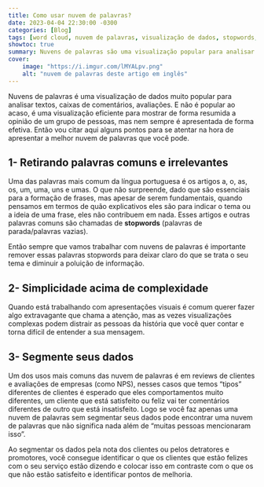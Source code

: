 ```yaml
---
title: Como usar nuvem de palavras?
date: 2023-04-04 22:30:00 -0300
categories: [Blog]
tags: [word cloud, nuvem de palavras, visualização de dados, stopwords, NPS, storytelling]
showtoc: true
summary: Nuvens de palavras são uma visualização popular para analisar textos, mas é preciso apresentá-las de forma clara para que a mensagem seja compreendida.
cover:
    image: "https://i.imgur.com/lMYALpv.png"
    alt: "nuvem de palavras deste artigo em inglês"
---
```


Nuvens de palavras é uma visualização de dados muito popular para analisar textos, caixas de comentários, avaliações. E não é popular ao acaso, é uma visualização eficiente para mostrar de forma resumida a opinião de um grupo de pessoas, mas nem sempre é apresentada de forma efetiva. Então vou citar aqui alguns pontos para se atentar na hora de apresentar a melhor nuvem de palavras que você pode.

## 1- Retirando palavras comuns e irrelevantes

Uma das palavras mais comum da língua portuguesa é os artigos a, o, as, os, um, uma, uns e umas. O que não surpreende, dado que são essenciais para a formação de frases, mas apesar de serem fundamentais, quando pensamos em termos de quão explicativos eles são para indicar o tema ou a ideia de uma frase, eles não contribuem em nada. Esses artigos e outras palavras comuns são chamadas de **stopwords** (palavras de parada/palavras vazias).

Então sempre que vamos trabalhar com nuvens de palavras é importante remover essas palavras stopwords para deixar claro do que se trata o seu tema e diminuir a poluição de informação.

## 2- Simplicidade acima de complexidade

Quando está trabalhando com apresentações visuais é comum querer fazer algo extravagante que chama a atenção, mas as vezes visualizações complexas podem distrair as pessoas da história que você quer contar e torna difícil de entender a sua mensagem.

## 3- Segmente seus dados

Um dos usos mais comuns das nuvem de palavras é em reviews de clientes e avaliações de empresas (como NPS), nesses casos que temos “tipos” diferentes de clientes é esperado que eles comportamentos muito diferentes, um cliente que está satisfeito ou feliz vai ter comentários diferentes de outro que está insatisfeito. Logo se você faz apenas uma nuvem de palavras sem segmentar seus dados pode encontrar uma nuvem de palavras que não significa nada além de “muitas pessoas mencionaram isso”.

Ao segmentar os dados pela nota dos clientes ou pelos detratores e promotores, você consegue identificar o que os clientes que estão felizes com o seu serviço estão dizendo e colocar isso em contraste com o que os que não estão satisfeito e identificar pontos de melhoria.